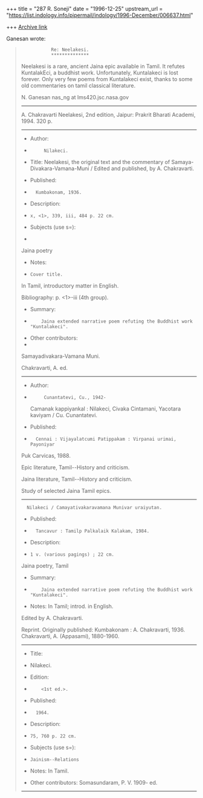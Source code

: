 +++
title = "287 R. Soneji"
date = "1996-12-25"
upstream_url = "https://list.indology.info/pipermail/indology/1996-December/006637.html"

+++
[Archive link](https://list.indology.info/pipermail/indology/1996-December/006637.html)

Ganesan wrote:
> 
>                Re: Neelakesi.
>                **************
> 
> Neelakesi is a rare, ancient Jaina epic available in Tamil. It refutes
> KuntalakEci, a buddhist work. Unfortunately, Kuntalakeci is lost forever.
> Only very few poems from Kuntalakeci exist, thanks to some old
> commentaries on tamil classical literature.
> 
> N. Ganesan
> nas_ng at lms420.jsc.nasa.gov
> 
> *********************************************************************
> 
> A. Chakravarti
> Neelakesi, 2nd edition,
> Jaipur: Prakrit Bharati Academi, 1994. 320 p.
> 
> *********************************************************************
>  - Author:
>  -          Nilakeci.
>  -  Title:
>       Neelakesi, the original text and the commentary of Samaya-
>       Divakara-Vamana-Muni / Edited and published, by A.
>       Chakravarti.
> 
>  -  Published:
>  -       Kumbakonam, 1936.
> 
>  -  Description:
>  -     x, <1>, 339, iii, 484 p. 22 cm.
> 
>  -  Subjects (use s=):
>  -
> 
>   Jaina poetry
> 
>  -  Notes:
>  -
>        Cover title.
> 
>   In Tamil, introductory matter in English.
> 
>   Bibliography: p. <1>-iii (4th group).
> 
> 
>  -  Summary:
>  -         Jaina extended narrative poem refuting the Buddhist work
>        "Kuntalakeci".
> 
>  - Other contributors:
>  -
> 
>   Samayadivakara-Vamana Muni.
> 
>   Chakravarti, A. ed.
> 
> 
> *********************************************************************
>  -  Author:
>  -          Cunantatevi, Cu., 1942-
>       Camanak kappiyankal : Nilakeci, Civaka Cintamani, Yacotara
>       kaviyam / Cu. Cunantatevi.
> 
>  -  Published:
>  -       Cennai : Vijayalatcumi Patippakam : Virpanai urimai, Payoniyar
>   Puk Carvicas, 1988.
> 
>   Epic literature, Tamil--History and criticism.
> 
>   Jaina literature, Tamil--History and criticism.
> 
>   Study of selected Jaina Tamil epics.
> 
> *********************************************************************
> 
>       Nilakeci / Camayativakaravamana Munivar uraiyutan.
>  - Published:
>  -       Tancavur : Tamilp Palkalaik Kalakam, 1984.
>  -  Description:
>  -     1 v. (various pagings) ; 22 cm.
> 
>   Jaina poetry, Tamil
> 
>  -  Summary:
>  -         Jaina extended narrative poem refuting the Buddhist work
>        "Kuntalakeci".
>  -  Notes:
>        In Tamil; introd. in English.
> 
>   Edited by A. Chakravarti.
> 
>   Reprint. Originally published: Kumbakonam : A. Chakravarti,
>        1936.
>   Chakravarti, A. (Appasami), 1880-1960.
> *********************************************************************
> 
>  - Title:
>  -
>       Nilakeci.
> 
>  - Edition:
>  -         <1st ed.>.
> 
>  -  Published:
>  -       1964.
> 
>  - Description:
>  -     75, 760 p. 22 cm.
> 
>  -  Subjects (use s=):
>  -
>        Jainism--Relations
>  -  Notes:
>        In Tamil.
>  -  Other contributors:
>   Somasundaram, P. V. 1909- ed.
> 
> *********************************************************************




